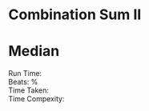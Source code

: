 Combination Sum II
=========
# Median
Run Time:           
Beats: %      
Time Taken:      
Time Compexity:      
